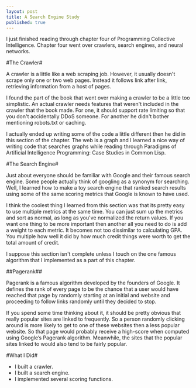```yaml
---
layout: post
title: A Search Engine Study
published: true
---
```

I just finished reading through chapter four of Programming Collective Intelligence. Chapter four went over crawlers, search engines, and neural networks.

#The Crawler#

A crawler is a little like a web scraping job. However, it usually doesn't scrape only one or two web pages. Instead it follows link after link, retrieving information from a host of pages.

I found the part of the book that went over making a crawler to be a little too simplistic. An actual crawler needs features that weren't included in the crawler that the book made. For one, it should support rate limiting so that you don't accidentally DDoS someone. For another he didn't bother mentioning robots.txt or caching.

I actually ended up writing some of the code a little different then he did in this section of the chapter. The web is a graph and I learned a nice way of writing code that searches graphs while reading through Paradigms of Artificial Intelligence Programming: Case Studies in Common Lisp.

#The Search Engine#

Just about everyone should be familiar with Google and their famous search engine. Some people actually think of googling as a synonym for searching. Well, I learned how to make a toy search engine that ranked search results using some of the same scoring metrics that Google is known to have used.

I think the coolest thing I learned from this section was that its pretty easy to use multiple metrics at the same time. You can just sum up the metrics and sort as normal, as long as you've normalized the return values. If you want one thing to be more important then another all you need to do is add a weight to each metric. It becomes not too dissimilar to calculating GPA. You multiple how well it did by how much credit things were worth to get the total amount of credit.

I suppose this section isn't complete unless I touch on the one famous algorithm that I implemented as a part of this chapter.

##Pagerank##

Pagerank is a famous algorithm developed by the founders of Google. It defines the rank of every page to be the chance that a user would have reached that page by randomly starting at an initial and website and proceeding to follow links randomly until they decided to stop.

If you spend some time thinking about it, it should be pretty obvious that really popular sites are linked to frequently. So a person randomly clicking around is more likely to get to one of these websites then a less popular website. So that page would probably receive a high-score when computed using Google’s Pagerank algorithm. Meanwhile, the sites that the popular sites linked to would also tend to be fairly popular.

#What I Did#

- I built a crawler.
- I built a search engine.
- I implemented several scoring functions.